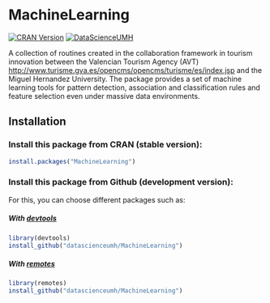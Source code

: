 # MachineLearning
[![CRAN Version](https://www.r-pkg.org/badges/version/MachineLearning)](https://cran.r-project.org/web/packages/MachineLearning/)
[![DataScienceUMH](https://img.shields.io/badge/DataScience-UMH-orange.svg)](https://img.shields.io/badge/DataScience-UMH-orange.svg)


A collection of routines created in the collaboration framework in tourism innovation between the Valencian Tourism Agency (AVT) <http://www.turisme.gva.es/opencms/opencms/turisme/es/index.jsp> and the Miguel Hernandez University. 
The package provides a set of machine learning tools for pattern  detection, association and classification rules and feature selection even under massive data environments.

## Installation

### Install this package from CRAN (stable version):

```r
install.packages("MachineLearning")
```
### Install this package from Github (development version):

For this, you can choose different packages such as:

##### With [devtools](https://github.com/hadley/devtools)

```r
library(devtools)
install_github("datascienceumh/MachineLearning")
```
##### With [remotes](https://github.com/r-lib/remotes)

```r
library(remotes)
install_github("datascienceumh/MachineLearning")
```



